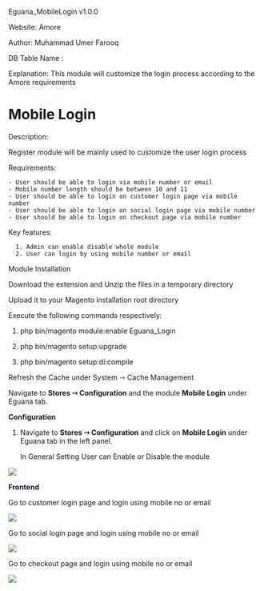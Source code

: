 Eguana_MobileLogin v1.0.0

Website: Amore

Author: Muhammad Umer Farooq

DB Table Name :
 
Explanation: This module will customize the login process according to the Amore requirements

# Mobile Login

Description:

Register module will be mainly used to customize the user login process

Requirements:

    - User should be able to login via mobile number or email
    - Mobile number length should be between 10 and 11
    - User should be able to login on customer login page via mobile number
    - User should be able to login on social login page via mobile number
    - User should be able to login on checkout page via mobile number

Key features:

      1. Admin can enable disable whole module
      2. User can login by using mobile number or email

Module Installation

Download the extension and Unzip the files in a temporary directory

Upload it to your Magento installation root directory

Execute the following commands respectively:

1.  php bin/magento module:enable Eguana_Login

2.  php bin/magento setup:upgrade

3.  php bin/magento setup:di:compile

Refresh the Cache under System ⇾ Cache Management

Navigate to **Stores ⇾ Configuration** and the module **Mobile Login** under Eguana tab.


**Configuration**

1. Navigate to **Stores ⇾ Configuration** and click on **Mobile Login** under Eguana tab in the left panel.

    In General Setting User can Enable or Disable the module

![](https://i.ibb.co/zf75R5m/mobileconfig.png)

**Frontend**   

Go to customer login page and login using mobile no or email

![](https://i.ibb.co/NZFnMB1/frontend.png)

Go to social login page and login using mobile no or email

![](https://i.ibb.co/3c64NJq/mobieloginsocial.png)

Go to checkout page and login using mobile no or email

![](https://i.ibb.co/SvHSQsz/mobilelogincheckot.png)
